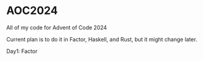 # AOC2024
All of my code for Advent of Code 2024

Current plan is to do it in Factor, Haskell, and Rust, but it might change later.

Day1: Factor
